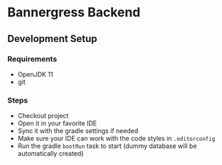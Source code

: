 # Bannergress Backend

## Development Setup

### Requirements

* OpenJDK 11
* git

### Steps

* Checkout project
* Open it in your favorite IDE
* Sync it with the gradle settings if needed
* Make sure your IDE can work with the code styles in `.editorconfig`
* Run the gradle `bootRun` task to start (dummy database will be automatically created)
